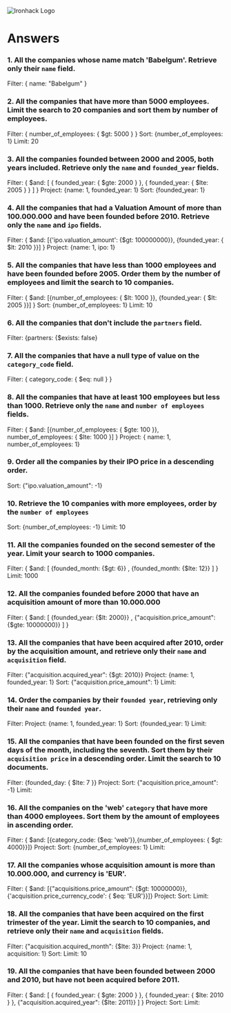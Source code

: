 ![Ironhack Logo](https://i.imgur.com/1QgrNNw.png)

# Answers

### 1. All the companies whose name match 'Babelgum'. Retrieve only their `name` field.

Filter: { name: "Babelgum" }

### 2. All the companies that have more than 5000 employees. Limit the search to 20 companies and sort them by **number of employees**.

Filter: { number_of_employees: { \$gt: 5000 } }
Sort: {number_of_employees: 1}
Limit: 20

### 3. All the companies founded between 2000 and 2005, both years included. Retrieve only the `name` and `founded_year` fields.

Filter: { $and: [ { founded_year: { $gte: 2000 } }, { founded_year: { \$lte: 2005 } } ] }
Project: {name: 1, founded_year: 1}
Sort: {founded_year: 1}

### 4. All the companies that had a Valuation Amount of more than 100.000.000 and have been founded before 2010. Retrieve only the `name` and `ipo` fields.

Filter: { $and: [{'ipo.valuation_amount': {$gt: 100000000}}, {founded_year: { \$lt: 2010 }}] }
Project: {name: 1, ipo: 1}

### 5. All the companies that have less than 1000 employees and have been founded before 2005. Order them by the number of employees and limit the search to 10 companies.

Filter: { $and: [{number_of_employees: { $lt: 1000 }}, {founded_year: { \$lt: 2005 }}] }
Sort: {number_of_employees: 1}
Limit: 10

### 6. All the companies that don't include the `partners` field.

Filter: {partners: {\$exists: false}

### 7. All the companies that have a null type of value on the `category_code` field.

Filter: { category_code: { \$eq: null } }

### 8. All the companies that have at least 100 employees but less than 1000. Retrieve only the `name` and `number of employees` fields.

Filter: { $and: [{number_of_employees: { $gte: 100 }}, number_of_employees: { \$lte: 1000 }] }
Project: { name: 1, number_of_employees: 1}

### 9. Order all the companies by their IPO price in a descending order.

Sort: {"ipo.valuation_amount": -1}

### 10. Retrieve the 10 companies with more employees, order by the `number of employees`

Sort: {number_of_employees: -1}
Limit: 10

### 11. All the companies founded on the second semester of the year. Limit your search to 1000 companies.

Filter: { $and: [ {founded_month: {$gt: 6}} , {founded_month: {\$lte: 12}} ] }
Limit: 1000

### 12. All the companies founded before 2000 that have an acquisition amount of more than 10.000.000

Filter: { $and: [ {founded_year: {$lt: 2000}} , {"acquisition.price_amount": {\$gte: 10000000}} ] }

### 13. All the companies that have been acquired after 2010, order by the acquisition amount, and retrieve only their `name` and `acquisition` field.

Filter: {"acquisition.acquired_year": {\$gt: 2010}}
Project: {name: 1, founded_year: 1}
Sort: {"acquisition.price_amount": 1}
Limit:

### 14. Order the companies by their `founded year`, retrieving only their `name` and `founded year`.

Filter:
Project: {name: 1, founded_year: 1}
Sort: {founded_year: 1}
Limit:

### 15. All the companies that have been founded on the first seven days of the month, including the seventh. Sort them by their `acquisition price` in a descending order. Limit the search to 10 documents.

Filter: {founded_day: { \$lte: 7 }}
Project:
Sort: {"acquisition.price_amount": -1}
Limit:

### 16. All the companies on the 'web' `category` that have more than 4000 employees. Sort them by the amount of employees in ascending order.

Filter: { $and: [{category_code: {$eq: 'web'}},{number_of_employees: { \$gt: 4000}}]}
Project:
Sort: {number_of_employees: 1}
Limit:

### 17. All the companies whose acquisition amount is more than 10.000.000, and currency is 'EUR'.

Filter: { $and: [{"acquisitions.price_amount": {$gt: 10000000}},{'acquisition.price_currency_code': { \$eq: 'EUR'}}]}
Project:
Sort:
Limit:

### 18. All the companies that have been acquired on the first trimester of the year. Limit the search to 10 companies, and retrieve only their `name` and `acquisition` fields.

Filter: {"acquisition.acquired_month": {\$lte: 3}}
Project: {name: 1, acquisition: 1}
Sort:
Limit: 10

### 19. All the companies that have been founded between 2000 and 2010, but have not been acquired before 2011.

Filter: { $and: [ { founded_year: { $gte: 2000 } }, { founded_year: { $lte: 2010 } }, {"acquisition.acquired_year": {$lte: 2011}} ] }
Project:
Sort:
Limit:
